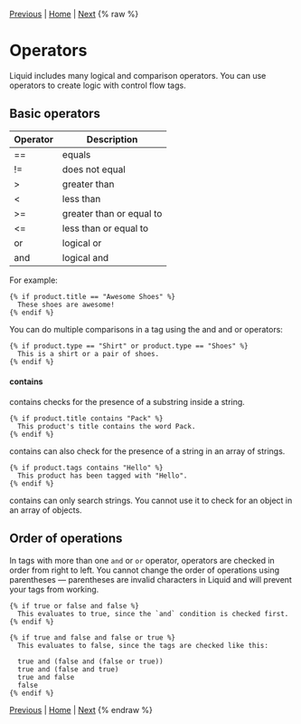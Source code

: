[Previous](introduction.md) | [Home](README.md) | [Next](truthy-amd-falsy.md)
{% raw %}
# Operators
Liquid includes many logical and comparison operators. You can use operators to create logic with control flow tags.

## Basic operators

| Operator | Description |
| -- | -- |
| == | 	equals |
| != |	does not equal | 
| > | greater than |
|< | less than |
|>= | greater than or equal to |
|<= | less than or equal to |
|or | logical or |
|and | logical and |

For example:

```liquid
{% if product.title == "Awesome Shoes" %}
  These shoes are awesome!
{% endif %}
```

You can do multiple comparisons in a tag using the and and or operators:

```liquid
{% if product.type == "Shirt" or product.type == "Shoes" %}
  This is a shirt or a pair of shoes.
{% endif %}
```

#### contains

contains checks for the presence of a substring inside a string.

```liquid
{% if product.title contains "Pack" %}
  This product's title contains the word Pack.
{% endif %}
```
contains can also check for the presence of a string in an array of strings.

```liquid
{% if product.tags contains "Hello" %}
  This product has been tagged with "Hello".
{% endif %}
```
contains can only search strings. You cannot use it to check for an object in an array of objects.

## Order of operations
In tags with more than one ```and``` or ```or``` operator, operators are checked in order from right to left. You cannot change the order of operations using parentheses — parentheses are invalid characters in Liquid and will prevent your tags from working.

```liquid
{% if true or false and false %}
  This evaluates to true, since the `and` condition is checked first.
{% endif %}
```

```liquid
{% if true and false and false or true %}
  This evaluates to false, since the tags are checked like this:

  true and (false and (false or true))
  true and (false and true)
  true and false
  false
{% endif %}
```

[Previous](introduction.md) | [Home](README.md) | [Next](truthy-amd-falsy.md)
{% endraw %}